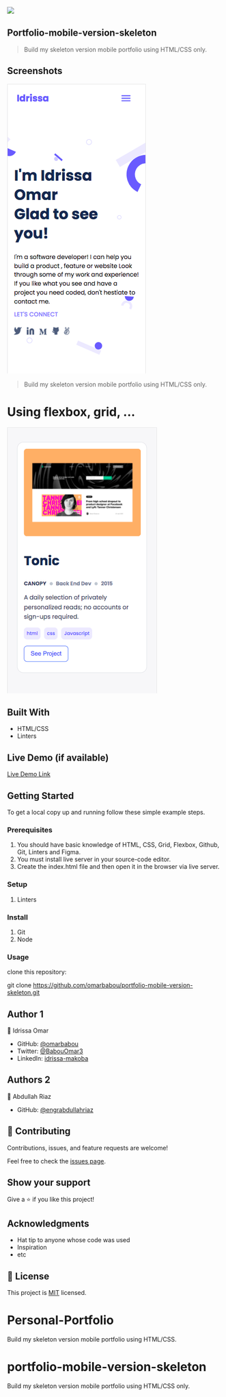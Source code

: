![](https://img.shields.io/badge/Microverse-blueviolet)

## Portfolio-mobile-version-skeleton

> Build my skeleton version mobile portfolio using HTML/CSS only.

## Screenshots

![screenshot](./portfolio.png)

> Build my skeleton version mobile portfolio using HTML/CSS only.

# Using flexbox, grid, ...

![screenshot](./imgg.png)

## Built With

- HTML/CSS
- Linters

## Live Demo (if available)

[Live Demo Link](https://omarbabou.github.io/)

## Getting Started

To get a local copy up and running follow these simple example steps.

### Prerequisites

1. You should have basic knowledge of HTML, CSS, Grid, Flexbox, Github, Git, Linters and Figma.
2. You must install live server in your source-code editor.
3. Create the index.html file and then open it in the browser via live server.

### Setup

1. Linters

### Install

1. Git
1. Node

### Usage

clone this repository:

git clone https://github.com/omarbabou/portfolio-mobile-version-skeleton.git

## Author 1

👤 Idrissa Omar

- GitHub: [@omarbabou](https://github.com/omarbabou)
- Twitter: [@BabouOmar3](https://twitter.com/BabouOmar3/photo)
- LinkedIn: [idrissa-makoba](https://www.linkedin.com/in/idrissa-makoba-b5b906205/)

## Authors 2

👤 Abdullah Riaz

- GitHub: [@engrabdullahriaz](https://github.com/engrabdullahriaz)

## 🤝 Contributing

Contributions, issues, and feature requests are welcome!

Feel free to check the [issues page](../../issues/).

## Show your support

Give a ⭐️ if you like this project!

## Acknowledgments

- Hat tip to anyone whose code was used
- Inspiration
- etc

## 📝 License

This project is [MIT](./MIT.md) licensed.

# Personal-Portfolio

Build my skeleton version mobile portfolio using HTML/CSS.

# portfolio-mobile-version-skeleton

Build my skeleton version mobile portfolio using HTML/CSS only.
